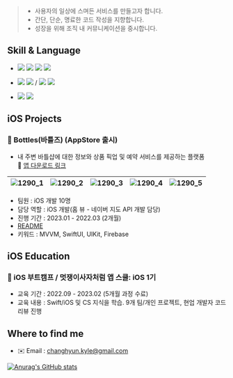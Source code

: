 > * 사용자의 일상에 스며든 서비스를 만들고자 합니다.
> * 간단, 단순, 명료한 코드 작성을 지향합니다.
> * 성장을 위해 조직 내 커뮤니케이션을 중시합니다.

## Skill & Language
- <img src="https://img.shields.io/badge/iOS-181717?style=flat-square&logo=Apple&logoColor=Black"/> <img src="https://img.shields.io/badge/Swift-F05138?style=flat-square&logo=Swift&logoColor=white"/> <img src="https://img.shields.io/badge/SwiftUI-000000?style=flat-square&logo=Swift&logoColor=blue"/> <img src="https://img.shields.io/badge/UIKit-000000?style=flat-square&logo=UIKit&logoColor=#2396F3"/> 

- <img src="https://img.shields.io/badge/Realm-39477F?style=flat-square&logo=Realm&logoColor=white"/> <img src="https://img.shields.io/badge/Firebase-FFCA28?style=flat-square&logo=Firebase&logoColor=181717"/> / <img src="https://img.shields.io/badge/SPM-F05138?style=flat-square&logo=Swift&logoColor=white"/> <img src="https://img.shields.io/badge/CocoaPods-EE3322?style=flat-square&logo=CocoaPods&logoColor=white"/>
- <img src="https://img.shields.io/badge/Git-F05032?style=flat-square&logo=Git&logoColor=white"/> <img src="https://img.shields.io/badge/GitHub-181717?style=flat-square&logo=GitHub&logoColor=white"/>

## iOS Projects
### 🍷 Bottles(바틀즈) (AppStore 출시)
- 내 주변 바틀샵에 대한 정보와 상품 픽업 및 예약 서비스를 제공하는 플랫폼   
  🔗 [앱 다운로드 링크](https://apps.apple.com/kr/app/bottles-%EB%B0%94%ED%8B%80%EC%A6%88/id1671470705)

|![1290_1](https://user-images.githubusercontent.com/101093592/230803696-592d5329-1a18-4ed7-b350-ebed64afb176.png)|![1290_2](https://user-images.githubusercontent.com/101093592/230803698-3b18c01a-1748-4122-981d-f7b9d39a8728.png)|![1290_3](https://user-images.githubusercontent.com/101093592/230803701-2c4b14e1-93e0-4aed-8805-06943bc7aa3e.png)|![1290_4](https://user-images.githubusercontent.com/101093592/230803702-99d13880-8e1a-42a9-86d9-57890414f4f3.png)|![1290_5](https://user-images.githubusercontent.com/101093592/230803704-dc237113-7041-449b-af69-7585787f77e0.png)|
|---|---|---|---|---|

- 팀원 : iOS 개발 10명
- 담당 역할 : iOS 개발(홈 뷰 - 네이버 지도 API 개발 담당)
- 진행 기간 : 2023.01 - 2022.03 (2개월)
- [README](https://github.com/Changhyun-Kyle/finalproject-bottles)
- 키워드 : MVVM, SwiftUI, UIKit, Firebase

## iOS Education
### 🍎 iOS 부트캠프 / 멋쟁이사자처럼 앱 스쿨: iOS 1기
* 교육 기간 : 2022.09 - 2023.02 (5개월 과정 수료) 
* 교육 내용 : Swift/iOS 및 CS 지식을 학습. 9개 팀/개인 프로젝트, 현업 개발자 코드리뷰 진행

## Where to find me
* ✉️ Email : changhyun.kyle@gmail.com

[![Anurag's GitHub stats](https://github-readme-stats.vercel.app/api?username=Changhyun-Kyle)](https://github.com/anuraghazra/github-readme-stats)

<!--
**Changhyun-Kyle/Changhyun-Kyle** is a ✨ _special_ ✨ repository because its `README.md` (this file) appears on your GitHub profile.

[![Hits](https://hits.seeyoufarm.com/api/count/incr/badge.svg?url=https%3A%2F%2Fgithub.com%2FChanghyun-Kyle&count_bg=%2379C83D&title_bg=%23555555&icon=swift.svg&icon_color=%23E7E7E7&title=hits&edge_flat=false)](https://hits.seeyoufarm.com)

Here are some ideas to get you started:

- 🔭 I’m currently working on ...
- 🌱 I’m currently learning ...
- 👯 I’m looking to collaborate on ...
- 🤔 I’m looking for help with ...
- 💬 Ask me about ...
- 📫 How to reach me: ...
- 😄 Pronouns: ...
- ⚡ Fun fact: ...
-->
